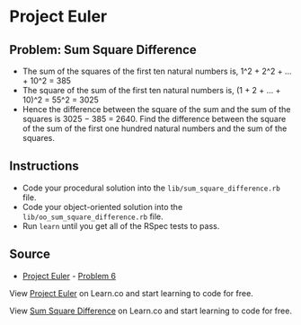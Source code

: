 
# Project Euler

## Problem: Sum Square Difference

- The sum of the squares of the first ten natural numbers is, 1^2 + 2^2 + ... + 10^2 = 385
- The square of the sum of the first ten natural numbers is, (1 + 2 + ... + 10)^2 = 55^2 = 3025
- Hence the difference between the square of the sum and the sum of the squares is 3025 − 385 = 2640. Find the difference between the square of the sum of the first one hundred natural numbers and the sum of the squares.

## Instructions
- Code your procedural solution into the `lib/sum_square_difference.rb` file.
- Code your object-oriented solution into the `lib/oo_sum_square_difference.rb` file.
- Run `learn` until you get all of the RSpec tests to pass.

## Source
- [Project Euler](https://projecteuler.net/) - [Problem 6](https://projecteuler.net/problem=6)

<p data-visibility='hidden'>View <a href='https://learn.co/lessons/project-euler-sum-square-difference' title='Project Euler'>Project Euler</a> on Learn.co and start learning to code for free.</p>

<p class='util--hide'>View <a href='https://learn.co/lessons/project-euler-sum-square-difference'>Sum Square Difference</a> on Learn.co and start learning to code for free.</p>
